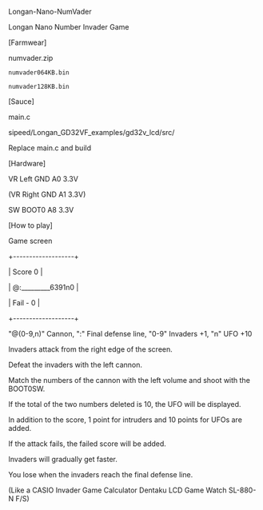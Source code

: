 Longan-Nano-NumVader

Longan Nano Number Invader Game

[Farmwear]

numvader.zip

    numvader064KB.bin

    numvader128KB.bin

[Sauce]

main.c

sipeed/Longan_GD32VF_examples/gd32v_lcd/src/

Replace main.c and build

[Hardware]

VR Left GND A0 3.3V

(VR Right GND A1 3.3V)

SW BOOT0 A8 3.3V

[How to play]

Game screen

+-------------------+ 

|      Score      0 | 

| @:_________6391n0 | 

|      Fail  -    0 | 

+-------------------+ 

"@(0-9,n)" Cannon, ":" Final defense line, "0-9" Invaders +1, "n" UFO +10

Invaders attack from the right edge of the screen.

Defeat the invaders with the left cannon.

Match the numbers of the cannon with the left volume and shoot with the BOOT0SW.

If the total of the two numbers deleted is 10, the UFO will be displayed.

In addition to the score, 1 point for intruders and 10 points for UFOs are added.

If the attack fails, the failed score will be added.

Invaders will gradually get faster.

You lose when the invaders reach the final defense line.

(Like a CASIO Invader Game Calculator Dentaku LCD Game Watch SL-880-N F/S)
